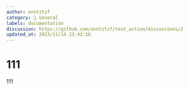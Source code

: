```yaml
---
author: onntztzf
category: 💬 General
labels: documentation
discussion: https://github.com/onntztzf/test_action/discussions/2
updated_at: 2023/11/14 23:42:36
---
```


# 111

111
